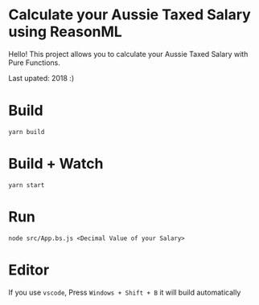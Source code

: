 # Calculate your Aussie Taxed Salary using ReasonML

Hello! This project allows you to calculate your Aussie Taxed Salary with Pure Functions.

Last upated: 2018 :)

# Build
```
yarn build
```

# Build + Watch
```
yarn start
```

# Run
```
node src/App.bs.js <Decimal Value of your Salary>
```

# Editor
If you use `vscode`, Press `Windows + Shift + B` it will build automatically
